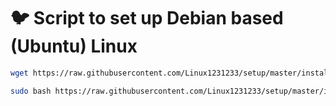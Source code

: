 # :bird: Script to set up Debian based (Ubuntu) Linux 

```bash
wget https://raw.githubusercontent.com/Linux1231233/setup/master/install.sh
```
```bash
sudo bash https://raw.githubusercontent.com/Linux1231233/setup/master/install.sh
```
